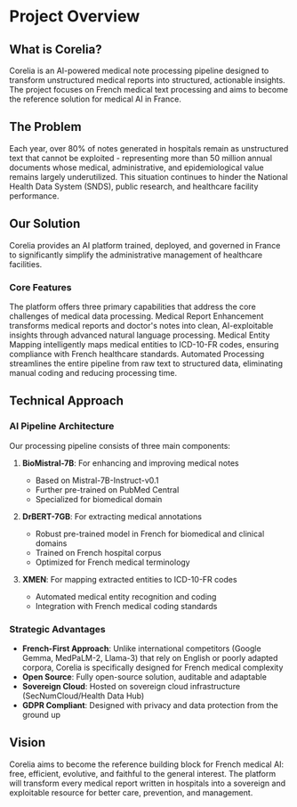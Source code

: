 # Project Overview

## What is Corelia?

Corelia is an AI-powered medical note processing pipeline designed to transform unstructured medical reports into structured, actionable insights. The project focuses on French medical text processing and aims to become the reference solution for medical AI in France.

## The Problem

Each year, over 80% of notes generated in hospitals remain as unstructured text that cannot be exploited - representing more than 50 million annual documents whose medical, administrative, and epidemiological value remains largely underutilized. This situation continues to hinder the National Health Data System (SNDS), public research, and healthcare facility performance.

## Our Solution

Corelia provides an AI platform trained, deployed, and governed in France to significantly simplify the administrative management of healthcare facilities.

### Core Features

The platform offers three primary capabilities that address the core challenges of medical data processing. Medical Report Enhancement transforms medical reports and doctor's notes into clean, AI-exploitable insights through advanced natural language processing. Medical Entity Mapping intelligently maps medical entities to ICD-10-FR codes, ensuring compliance with French healthcare standards. Automated Processing streamlines the entire pipeline from raw text to structured data, eliminating manual coding and reducing processing time.

## Technical Approach

### AI Pipeline Architecture

Our processing pipeline consists of three main components:

1. **BioMistral-7B**: For enhancing and improving medical notes
   - Based on Mistral-7B-Instruct-v0.1
   - Further pre-trained on PubMed Central
   - Specialized for biomedical domain

2. **DrBERT-7GB**: For extracting medical annotations
   - Robust pre-trained model in French for biomedical and clinical domains
   - Trained on French hospital corpus
   - Optimized for French medical terminology

3. **XMEN**: For mapping extracted entities to ICD-10-FR codes
   - Automated medical entity recognition and coding
   - Integration with French medical coding standards

### Strategic Advantages

- **French-First Approach**: Unlike international competitors (Google Gemma, MedPaLM-2, Llama-3) that rely on English or poorly adapted corpora, Corelia is specifically designed for French medical complexity
- **Open Source**: Fully open-source solution, auditable and adaptable
- **Sovereign Cloud**: Hosted on sovereign cloud infrastructure (SecNumCloud/Health Data Hub)
- **GDPR Compliant**: Designed with privacy and data protection from the ground up

## Vision

Corelia aims to become the reference building block for French medical AI: free, efficient, evolutive, and faithful to the general interest. The platform will transform every medical report written in hospitals into a sovereign and exploitable resource for better care, prevention, and management.
